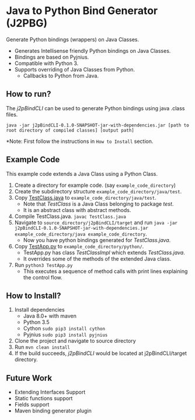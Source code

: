 # Java to Python Bind Generator (J2PBG)

Generate Python bindings (wrappers) on Java Classes. 
* Generates Intellisense friendly Python bindings on Java Classes.
* Bindings are based on Pyjnius.
* Compatible with Python 3.
* Supports overriding of Java Classes from Python.
  - Callbacks to Python from Java.

## How to run?
The _j2pBindCLI_ can be used to generate Python bindings using java .class files.
```
java -jar j2pBindCLI-0.1.0-SNAPSHOT-jar-with-dependencies.jar [path to root directory of compiled classes] [output path]
```
*Note: First follow the instructions in `How to Install` section.

## Example Code
This example code extends a Java Class using a Python Class. 

1) Create a directory for example code. (say `example_code_directory`)
2) Create the subdirectory structure `example_code_directory/java/test`.
3) Copy [TestClass.java](j2pBindLib/src/test/resources/SampleCode/TestClass.java) to `example_code_directory/java/test`. 
   - Note that _TestClass_ is a Java Class belonging to package _test_.
   - It is an abstract class with abstract methods.  
4) Compile TestClass.java. `javac TestClass.java`
5) Navigate to `source_directory/j2pBindCLI/target` and run `java -jar j2pBindCLI-0.1.0-SNAPSHOT-jar-with-dependencies.jar example_code_directory/java example_code_directory`.
   - Now you have python bindings generated for _TestClass.java_.
6) Copy [TestApp.py](j2pBindLib/src/test/resources/SampleCode/TestApp.py) to `example_code_directory/python/`.
   - TestApp.py has class _TestClassImpl_ which extends _TestClass.java_.
   - It overrides some of the methods of the extended Java class.
7) Run `python3 TestApp.py`
   - This executes a sequence of method calls with print lines explaining the control flow.
 

## How to Install?
1) Install dependencies
   - Java 8.0+ with maven
   - Python 3.5
   - Cython `sudo pip3 install cython`
   - Pyjnius `sudo pip3 install pyjnius` 
2) Clone the project and navigate to source directory
3) Run `mvn clean install`
4) If the build succeeds, _j2pBindCLI_ would be located at j2pBindCLI/target directory.

## Future Work
 - Extending Interfaces Support
 - Static functions support
 - Fields support
 - Maven binding generator plugin